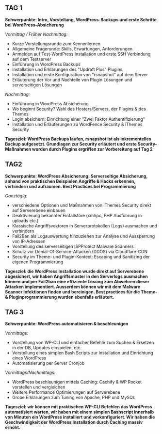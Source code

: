 
## TAG 1

**Schwerpunkte: Intro, Vorstellung, WordPress-Backups und erste Schritte bei WordPress-Absicherung**

*Vormittag / Früher Nachmittag:*
- Kurze Vorstellungsrunde zum Kennenlernen
- Allgemeine Fragerunde: Skills, Erwartungen, Anforderungen
- Anmelden auf Test-WordPress Installation und erste SSH Verbindung auf dem Testserver
- Einführung in WordPress Backups
- Installation und Erklärungen des "Updraft Plus" Plugins
- Installation und erste Konfiguration von "rsnapshot" auf dem Server 
- Erläuterung der Vor und Nachteile von Plugin Lösungen und serverseitigen Lösungen

*Nachmittag:*
- Einführung in WordPress Absicherung
- Wo beginnt Security? Wahl des Hosters/Servers, der Plugins & des Themes
- Login absichern: Einrichtung einer "Zwei Faktor Authentifizierung"
- Installation und Erläuterungen zu WordFence Security & iThemes Security

**Tagesziel: WordPress Backups laufen, rsnapshot ist als inkrementelles Backup aufgesetzt. Grundlagen zur Security erläutert und erste Security-Maßnahmen wurden durch Plugins ergriffen zur Vorbereitung auf Tag 2**

## TAG2

**Schwerpunkte: WordPress Absicherung: Serverseitige Absicherung, anhand von praktischen Beispielen Angriffe & Hacks erkennen, verhindern und aufräumen. Best Practices bei Programmierung**

*Ganztägig:*
- verschiedene Optionen und Maßnahmen von iThemes Security direkt auf Serverebene einbauen
- Deaktivierung bekannter Einfallstore (xmlrpc, PHP Ausführung in uploads etc.)
- Klassische Angriffsvektoren in Serverprotokollen (Logs) ausmachen und verhindern
- Fail2Ban als Logauswertung hinzuziehen zur Analyse und Aussperrung von IP-Adressen
- Vorstellung des serverseitigen ISPProtect Malware Scanners
- Schutz vor Denial-Of-Service-Attacken (DDOS) via Cloudflare-CDN
- Security im Theme- und Plugin-Kontext: Escaping und Sanitizing der eigenen  Programmierung

**Tagesziel: die WordPress Installation wurde direkt auf Serverebene abgesichert, wir haben Angriffsmuster in den Serverlogs ausmachen können und per Fail2ban eine effiziente Lösung zum Abwehren dieser Attacken implementiert. Ausserdem können wir mit dem Malware Scanner Infektionen finden und bereinigen. Best practices für die Theme- & Pluginprogrammierung wurden ebenfalls erläutert.**

##  TAG 3

**Schwerpunkte: WordPress automatisieren & beschleunigen**

*Vormittags:*
- Vorstellung von WP-CLI und einfacher Befehle zum Suchen & Ersetzen in der DB, Updates einspielen, etc.
- Vorstellung eines simplen Bash Scripts zur Installation und Einrichtung eines WordPress
- Automatisierung per Server Cronjob

*Vormittags/Nachmittags:*
- WordPress beschleunigen mittels Caching: Cachify & WP Rocket vorstellen und vergleichen
- Weitere Performance Optimierungen auf Serverebene
- Grobe Erklärungen zum Tuning von Apache, PHP und MySQL

**Tagesziel: wir können mit praktischen WP-CLI Befehlen das WordPress automatisiert warten, wir haben mit einem simplen Bashscript innerhalb von Minuten ein WordPress installiert und vorkonfiguriert. Wir haben die Geschwindigkeit der WordPress Installation durch Caching massiv erhöht.**

